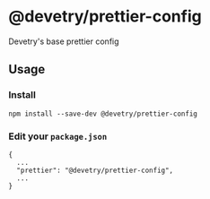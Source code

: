 @devetry/prettier-config
========================
Devetry's base prettier config

## Usage
### Install

`npm install --save-dev @devetry/prettier-config`

### Edit your `package.json`

```
{
  ...
  "prettier": "@devetry/prettier-config",
  ...
}
```
